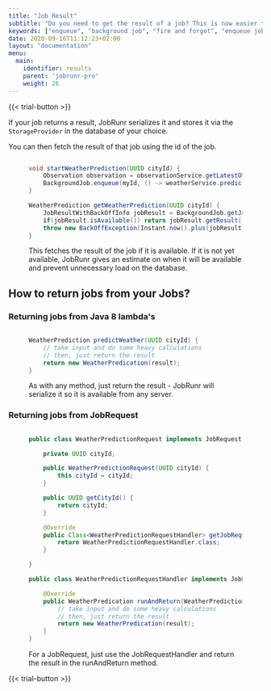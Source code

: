```yaml
---
title: "Job Result"
subtitle: "Do you need to get the result of a job? This is now easier than ever with JobRunr JobResults"
keywords: ["enqueue", "background job", "fire and forget", "enqueue jobs in bulk"]
date: 2020-09-16T11:12:23+02:00
layout: "documentation"
menu: 
  main: 
    identifier: results
    parent: 'jobrunr-pro'
    weight: 26
---
```

{{< trial-button >}}

If your job returns a result, JobRunr serializes it and stores it via the `StorageProvider` in the database of your choice.

You can then fetch the result of that job using the id of the job.
<figure>

```java

void startWeatherPrediction(UUID cityId) {
    Observation observation = observationService.getLatestObservation(cityId); // the original observation
    BackgroundJob.enqueue(myId, () -> weatherService.predictWeather(cityId, observation));
}

WeatherPrediction getWeatherPrediction(UUID cityId) {
    JobResultWithBackOffInfo jobResult = BackgroundJob.getJobResult(jobId);
    if(jobResult.isAvailable()) return jobResult.getResult();
    throw new BackOffException(Instant.now().plus(jobResult.backoffPeriod()));
}


```
<figcaption>This fetches the result of the job if it is available. If it is not yet available, JobRunr gives an estimate on when it will be available and prevent unnecessary load on the database.</figcaption>
</figure>

## How to return jobs from your Jobs?
### Returning jobs from Java 8 lambda's
<figure>

```java

WeatherPrediction predictWeather(UUID cityId) {
    // take input and do some heavy calculations
    // then, just return the result
    return new WeatherPredication(result);
}

```
<figcaption>As with any method, just return the result - JobRunr will serialize it so it is available from any server.</figcaption>
</figure>

### Returning jobs from JobRequest
<figure>

```java

public class WeatherPredictionRequest implements JobRequest {

    private UUID cityId;

    public WeatherPredictionRequest(UUID cityId) {
        this.cityId = cityId;
    }

    public UUID getCityId() {
        return cityId;
    }

    @Override
    public Class<WeatherPredictionRequestHandler> getJobRequestHandler() {
        return WeatherPredictionRequestHandler.class;
    }

}

public class WeatherPredictionRequestHandler implements JobResultRequestHandler<WeatherPredictionRequest> {

    @Override
    public WeatherPredication runAndReturn(WeatherPredictionRequest jobRequest) throws Exception {
        // take input and do some heavy calculations
        // then, just return the result
        return new WeatherPredication(result);
    }
}

```
<figcaption>For a JobRequest, just use the JobRequestHandler and return the result in the runAndReturn method.</figcaption>
</figure>

{{< trial-button >}}